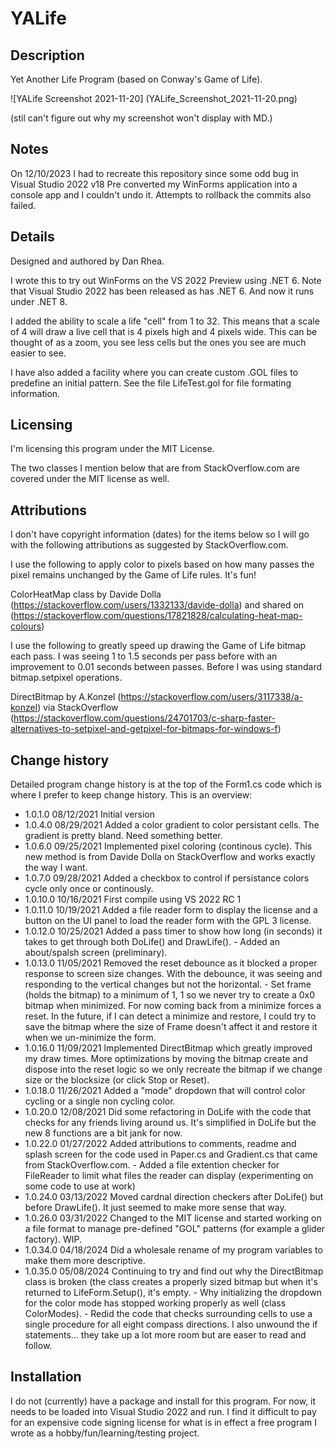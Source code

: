 # YALife

## Description

Yet Another Life Program (based on Conway's Game of Life).

![YALife Screenshot 2021-11-20] (YALife_Screenshot_2021-11-20.png)

(stil can't figure out why my screenshot won't display with MD.)

## Notes

On 12/10/2023 I had to recreate this repository since some odd bug in 
Visual Studio 2022 v18 Pre converted my WinForms application into a 
console app and I couldn't undo it. Attempts to rollback the commits
also failed.

## Details

Designed and authored by Dan Rhea.

I wrote this to try out WinForms on the VS 2022 Preview
using .NET 6. Note that Visual Studio 2022 has been released as has
.NET 6. And now it runs under .NET 8. 

I added the ability to scale a life "cell" from 1 to 32. This means
that a scale of 4 will draw a live cell that is 4 pixels high and 4
pixels wide. This can be thought of as a zoom, you see less cells 
but the ones you see are much easier to see.

I have also added a facility where you can create custom .GOL files
to predefine an initial pattern. See the file LifeTest.gol for file
formating information.

## Licensing

I'm licensing this program under the MIT License. 

The two classes I mention below that are from StackOverflow.com 
are covered under the MIT license as well.

## Attributions

I don't have copyright information (dates) for the items below so I will
go with the following attributions as suggested by StackOverflow.com.

I use the following to apply color to pixels based on how many passes 
the pixel remains unchanged by the Game of Life rules. It's fun!

ColorHeatMap class by Davide Dolla 
(https://stackoverflow.com/users/1332133/davide-dolla) and shared on 
(https://stackoverflow.com/questions/17821828/calculating-heat-map-colours)

I use the following to greatly speed up drawing the Game of Life bitmap
each pass. I was seeing 1 to 1.5 seconds per pass before with an improvement
to 0.01 seconds between passes. Before I was using standard bitmap.setpixel
operations.

DirectBitmap by A.Konzel 
(https://stackoverflow.com/users/3117338/a-konzel) via StackOverflow 
(https://stackoverflow.com/questions/24701703/c-sharp-faster-alternatives-to-setpixel-and-getpixel-for-bitmaps-for-windows-f)

## Change history

Detailed program change history is at the top of the Form1.cs code which is 
where I prefer to keep change history. This is an overview:

* 1.0.1.0  08/12/2021  Initial version
* 1.0.4.0  08/29/2021  Added a color gradient to color persistant cells. The
                       gradient is pretty bland. Need something better.
* 1.0.6.0  09/25/2021  Implemented pixel coloring (continous cycle). This new
                       method is from Davide Dolla on StackOverflow and works
                       exactly the way I want.
* 1.0.7.0  09/28/2021  Added a checkbox to control if persistance colors cycle
                       only once or continously.
* 1.0.10.0 10/16/2021  First compile using VS 2022 RC 1
* 1.0.11.0 10/19/2021  Added a file reader form to display the license and a 
                       button on the UI panel to load the reader form with the
                       GPL 3 license.
* 1.0.12.0 10/25/2021  Added a pass timer to show how long (in seconds) it takes
                       to get through both DoLife() and DrawLife().
                      - Added an about/spalsh screen (preliminary).
* 1.0.13.0 11/05/2021  Removed the reset debounce as it blocked a proper response 
                       to screen size changes. With the debounce, it was seeing and
                       responding to the vertical changes but not the horizontal.
                       - Set frame (holds the bitmap) to a minimum of 1, 1 so we 
                       never try to create a 0x0 bitmap when minimized. For now 
                       coming back from a minimize forces a reset. In the future, 
                       if I can detect a minimize and restore, I could try to 
                       save the bitmap where the size of Frame doesn't affect it 
                       and restore it when we un-minimize the form. 
* 1.0.16.0 11/09/2021  Implemented DirectBitmap which greatly improved my draw
                       times. More optimizations by moving the bitmap create and
                       dispose into the reset logic so we only recreate the 
                       bitmap if we change size or the blocksize (or click Stop
                       or Reset).
* 1.0.18.0 11/26/2021  Added a "mode" dropdown that will control color cycling
                       or a single non cycling color.
* 1.0.20.0 12/08/2021  Did some refactoring in DoLife with the code that 
                       checks for any friends living around us. It's simplified
                       in DoLife but the new 8 functions are a bit jank for now.
* 1.0.22.0 01/27/2022  Added attributions to comments, readme and splash screen 
                       for the code used in Paper.cs and Gradient.cs that came
                       from StackOverflow.com.
                       - Added a file extention checker for FileReader to limit
                       what files the reader can display (experimenting on some
                       code to use at work)
* 1.0.24.0 03/13/2022  Moved cardnal direction checkers after DoLife() but before 
                       DrawLife(). It just seemed to make more sense that way.
* 1.0.26.0 03/31/2022  Changed to the MIT license and started working on a file
                       format to manage pre-defined "GOL" patterns (for example a
                       glider factory). WIP.
* 1.0.34.0 04/18/2024  Did a wholesale rename of my program variables to make 
                       them more descriptive.
* 1.0.35.0 05/08/2024  Continuing to try and find out why the DirectBitmap class 
                       is broken (the class creates a properly sized bitmap but
                       when it's returned to LifeForm.Setup(), it's empty.
                       - Why initializing the dropdown for the color mode
                       has stopped working properly as well (class ColorModes). 
                       - Redid the code that checks surrounding cells to use
                       a single procedure for all eight compass directions. I
                       also unwound the if statements... they take up a lot
                       more room but are easer to read and follow.

## Installation

I do not (currently) have a package and install for this program. For now,
it needs to be loaded into Visual Studio 2022 and run. I find it difficult
to pay for an expensive code signing license for what is in effect a free
program I wrote as a hobby/fun/learning/testing project. 